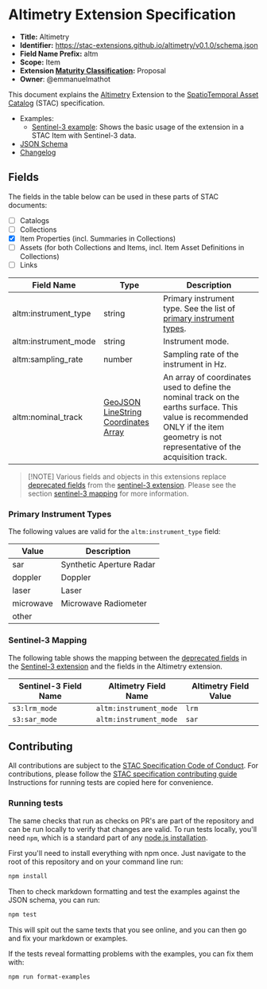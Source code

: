# Altimetry Extension Specification

- **Title:** Altimetry
- **Identifier:** <https://stac-extensions.github.io/altimetry/v0.1.0/schema.json>
- **Field Name Prefix:** altm
- **Scope:** Item
- **Extension [Maturity Classification](https://github.com/radiantearth/stac-spec/tree/master/extensions/README.md#extension-maturity):** Proposal
- **Owner**: @emmanuelmathot

This document explains the [Altimetry](https://www.aviso.altimetry.fr/en/techniques/altimetry/principle.html) Extension 
to the [SpatioTemporal Asset Catalog](https://github.com/radiantearth/stac-spec) (STAC) specification.

- Examples:
  - [Sentinel-3 example](examples/sentinel3.json): Shows the basic usage of the extension in a STAC Item with Sentinel-3 data.
- [JSON Schema](json-schema/schema.json)
- [Changelog](./CHANGELOG.md)

## Fields

The fields in the table below can be used in these parts of STAC documents:

- [ ] Catalogs
- [ ] Collections
- [x] Item Properties (incl. Summaries in Collections)
- [ ] Assets (for both Collections and Items, incl. Item Asset Definitions in Collections)
- [ ] Links

| Field Name           | Type                                                                                                | Description                                                                                                                                                                                                                                                                                 |
| -------------------- | --------------------------------------------------------------------------------------------------- | ------------------------------------------------------------------------------------------------------------------------------------------------------------------------------------------------------------------------------------------------------------------------------------------- |
| altm:instrument_type | string                                                                                              | Primary instrument type. See the list of [primary instrument types](#primary-instrument-types).                                                                                                                                                                                             |
| altm:instrument_mode | string                                                                                              | Instrument mode.                                                                                                                                                                                                                                                                            |
| altm:sampling_rate   | number                                                                                              | Sampling rate of the instrument in Hz.                                                                                                                                                                                                                                                      |
| altm:nominal_track   | [GeoJSON LineString Coordinates Array](https://datatracker.ietf.org/doc/html/rfc7946#section-3.1.4) | An array of coordinates used to define the nominal track on the earths surface. This value is recommended ONLY if the item geometry is not representative of the acquisition track. |

> \[!NOTE]
> Various fields and objects in this extensions replace [deprecated fields](https://github.com/stac-extensions/sentinel-3/blob/main/deprecated.md)
> from the [sentinel-3 extension](https://github.com/stac-extensions/sentinel-3).
> Please see the section [sentinel-3 mapping](#sentinel-3-mapping) for more information.

### Primary Instrument Types

The following values are valid for the `altm:instrument_type` field:

| Value     | Description              |
| --------- | ------------------------ |
| sar       | Synthetic Aperture Radar |
| doppler   | Doppler                  |
| laser     | Laser                    |
| microwave | Microwave Radiometer     |
| other     |                          |

### Sentinel-3 Mapping

The following table shows the mapping between the [deprecated fields](https://github.com/stac-extensions/sentinel-3/blob/main/deprecated.md)
in the [Sentinel-3 extension](https://github.com/stac-extensions/sentinel-3) and the fields in the Altimetry extension.

| Sentinel-3 Field Name | Altimetry Field Name   | Altimetry Field Value |
| --------------------- | ---------------------- | --------------------- |
| `s3:lrm_mode`         | `altm:instrument_mode` | `lrm`                 |
| `s3:sar_mode`         | `altm:instrument_mode` | `sar`                 |

## Contributing

All contributions are subject to the
[STAC Specification Code of Conduct](https://github.com/radiantearth/stac-spec/blob/master/CODE_OF_CONDUCT.md).
For contributions, please follow the
[STAC specification contributing guide](https://github.com/radiantearth/stac-spec/blob/master/CONTRIBUTING.md) Instructions
for running tests are copied here for convenience.

### Running tests

The same checks that run as checks on PR's are part of the repository and can be run locally to verify that changes are valid. 
To run tests locally, you'll need `npm`, which is a standard part of any [node.js installation](https://nodejs.org/en/download/).

First you'll need to install everything with npm once. Just navigate to the root of this repository and on 
your command line run:
```bash
npm install
```

Then to check markdown formatting and test the examples against the JSON schema, you can run:
```bash
npm test
```

This will spit out the same texts that you see online, and you can then go and fix your markdown or examples.

If the tests reveal formatting problems with the examples, you can fix them with:
```bash
npm run format-examples
```
